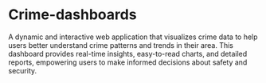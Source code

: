 # Crime-dashboards
A dynamic and interactive web application that visualizes crime data to help users better understand crime patterns and trends in their area. This dashboard provides real-time insights, easy-to-read charts, and detailed reports, empowering users to make informed decisions about safety and security.
